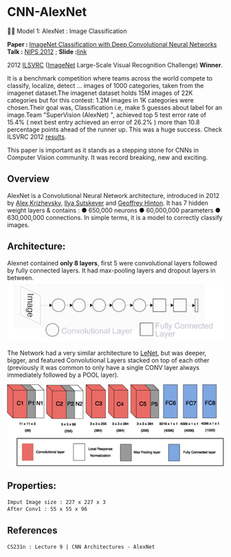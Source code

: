 # CNN-AlexNet
🕵🏻 Model 1: AlexNet : Image Classification

<b>Paper : </b>[ImageNet Classification with Deep Convolutional Neural Networks](https://papers.nips.cc/paper/4824-imagenet-classification-with-deep-convolutional-neural-networks)
<b>Talk :</b> [NIPS 2012](http://videolectures.net/machine_krizhevsky_imagenet_classification/?q=imagenet) ; <b>Slide :</b>[link](https://github.com/SKKSaikia/CNN-AlexNet/blob/master/nips/machine_krizhevsky_imagenet_classification_01.pdf)

2012 [ILSVRC](http://www.image-net.org/challenges/LSVRC/) ([ImageNet](http://www.image-net.org/) Large-Scale Visual Recognition Challenge) <b>Winner</b>.

It is a benchmark competition where teams across the world compete to classify, localize, detect ... images of 1000 categories, taken from the imagenet dataset.The imagenet dataset holds 15M images of 22K categories but for this contest: 1.2M images in 1K categories were chosen.Their goal was, Classification i.e, make 5 guesses about label for an image.Team "SuperVision (AlexNet) ", achieved top 5 test error rate of 15.4% ( next best entry achieved an error of 26.2% ) more than 10.8 percentage points ahead of the runner up. This was a huge success. Check ILSVRC 2012 [results](http://image-net.org/challenges/LSVRC/2012/results.html).

This paper is important as it stands as a stepping stone for CNNs in Computer Vision community. It was record breaking, new and exciting.

Overview
-
AlexNet is a Convolutional Neural Network architecture, introduced in 2012 by [Alex Krizhevsky](https://scholar.google.com/citations?user=xegzhJcAAAAJ), [Ilya Sutskever](https://scholar.google.com/citations?user=x04W_mMAAAAJ) and [Geoffrey Hinton](https://scholar.google.co.uk/citations?user=JicYPdAAAAAJ). It has 7 hidden weight layers & contains :
● 650,000 neurons
● 60,000,000 parameters
● 630,000,000 connections. In simple terms, it is a model to correctly classify images.

Architecture:
-
Alexnet contained <b>only 8 layers</b>, first 5 were convolutional layers followed by fully connected layers. It had max-pooling layers and dropout layers in between.
<img src="https://github.com/SKKSaikia/CNN-AlexNet/blob/master/img/arch-simple.jpg">

The Network had a very similar architecture to [LeNet](https://github.com/SKKSaikia/CNN-LeNet), but was deeper, bigger, and featured Convolutional Layers stacked on top of each other (previously it was common to only have a single CONV layer always immediately followed by a POOL layer).

<img src="https://github.com/SKKSaikia/CNN-AlexNet/blob/master/img/arch.jpg">

Properties:
-

    Imput Image size : 227 x 227 x 3
    After Conv1 : 55 x 55 x 96
  
  
References
-

    CS231n : Lecture 9 | CNN Architectures - AlexNet
  
  
